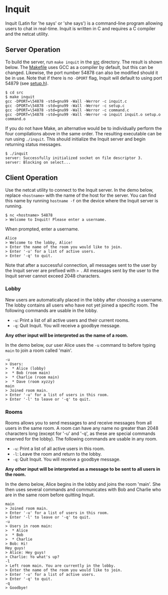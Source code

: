 # Inquit

Inquit (Latin for 'he says' or 'she says') is a command-line program allowing users to chat in real-time. Inquit is written in C and requires a C compiler and the netcat utility.

## Server Operation

To build the server, run `make inquit` in the [src](./src/) directory. The result is shown below. The [Makefile](./src/Makefile) uses GCC as a compiler by default, but this can be changed. Likewise, the port number 54878 can also be modified should it be in use. Note that if there is no `-DPORT` flag, Inquit will default to using port 54879 (see [setup.h](./src/setup.h)).

```
$ cd src
$ make inquit
gcc -DPORT=\54878 -std=gnu99 -Wall -Werror -c inquit.c
gcc -DPORT=\54878 -std=gnu99 -Wall -Werror -c setup.c
gcc -DPORT=\54878 -std=gnu99 -Wall -Werror -c command.c
gcc -DPORT=\54878 -std=gnu99 -Wall -Werror -o inquit inquit.o setup.o command.o
```

If you do not have Make, an alternative would be to individually perform the four compilations above in the same order. The resulting executable can be run using `./inquit`. This should initialize the Inquit server and begin returning status messages.

```
$ ./inquit
server: Successfully initialized socket on file descriptor 3.
server: Blocking on select...
```

## Client Operation

Use the netcat utility to connect to the Inquit server. In the demo below, replace `<hostname>` with the name of the host for the server. You can find this name by running `hostname -f` on the device where the Inquit server is running.

```
$ nc <hostname> 54878
> Welcome to Inquit! Please enter a username.
```

When prompted, enter a username.

```
Alice
> Welcome to the lobby, Alice!
> Enter the name of the room you would like to join.
> Enter '-u' for a list of active users.
> Enter '-q' to quit.
```

Note that after a successful connection, all messages sent to the user by the Inquit server are prefixed with `> `. All messages sent by the user to the Inquit server cannot exceed 2048 characters.

### Lobby

New users are automatically placed in the lobby after choosing a username. The lobby contains all users who have not yet joined a specific room. The following commands are usable in the lobby.

* `-u`: Print a list of all active users and their current rooms.
* `-q`: Quit Inquit. You will receive a goodbye message.

**Any other input will be interpreted as the name of a room.**

In the demo below, our user Alice uses the `-u` command to before typing `main` to join a room called 'main'.

```
-u
> Users:
>  * Alice (lobby)
>  * Bob (room main)
>  * Charlie (room main)
>  * Dave (room xyzzy)
main
> Joined room main.
> Enter '-u' for a list of users in this room.
> Enter '-l' to leave or '-q' to quit.
```

### Rooms

Rooms allows you to send messages to and receive messages from all users in the same room. A room can have any name no greater than 2048 characters long (except for '-u' and '-q', as these are special commands reserved for the lobby). The following commands are usable in any room.

* `-u`: Print a list of all active users in this room.
* `-l`: Leave the room and return to the lobby.
* `-q`: Quit Inquit. You will receive a goodbye message.

**Any other input will be interpreted as a message to be sent to all users in the room.**

In the demo below, Alice begins in the lobby and joins the room 'main'. She then uses several commands and communicates with Bob and Charlie who are in the same room before quitting Inquit.

```
main
> Joined room main.
> Enter '-u' for a list of users in this room.
> Enter '-l' to leave or '-q' to quit.
-u
> Users in room main:
>  * Alice
>  * Bob
>  * Charlie
> Bob: Hi!
Hey guys!
> Alice: Hey guys!
> Charlie: Yo what's up?
-l
> Left room main. You are currently in the lobby.
> Enter the name of the room you would like to join.
> Enter '-u' for a list of active users.
> Enter '-q' to quit.
-q
> Goodbye!
```
